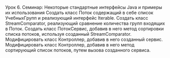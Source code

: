 Урок 6. Семинар: Некоторые стандартные интерфейсы Java и примеры их использования
Создать класс Поток содержащий в себе список УчебныхГрупп и реализующий интерфейс Iterable.
Создать класс StreamComparator, реализующий сравнение количества групп входящих в Поток.
Создать класс ПотокСервис, добавив в него метод сортировки списка потоков, используя созданный StreamComparator.
Модифицировать класс Контроллер, добавив в него созданный сервис.
Модифицировать класс Контроллер, добавив в него метод сортирующий список потоков, путем вызова созданного сервиса.